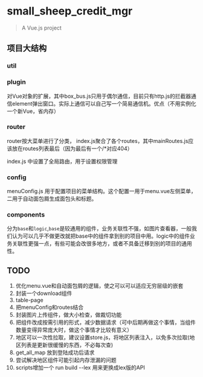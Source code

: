 # small_sheep_credit_mgr

> A Vue.js project

## 项目大结构

###  util

### plugin
对Vue对象的扩展，其中box_bus.js只用于偶尔通信，目前只有http.js的拦截器通信element弹出窗口。实际上通信可以自己写一个简易通信机。优点（不用实例化一个新Vue，省内存）

### router
router按大菜单进行了分类， index.js聚合了各个routes，其中mainRoutes.js应该放在routes列表最后（因为最后有一个/*对应404）

index.js 中设置了全局路由，用于设置权限管理

### config
menuConfig.js 用于配置项目的菜单结构。这个配置一用于menu.vue左侧菜单，二用于自动面包屑生成面包头和标题。

### components
分为`base`和`logic`,`base`是较通用的组件，业务关联性不强，如图片查看器，一般我们认为可以几乎不做更改就把base中的组件拿到别的项目中用。logic中的组件业务关联性更强一点，有些可能会改很多地方，或者不具备迁移到别的项目的通用性。


## TODO
1. 优化menu.vue和自动面包屑的逻辑，使之可以可以适应无穷层级的嵌套
4. 封装一个download组件
5. table-page
6. 把menuConfig和routes结合
7. 封装图片上传组件，做大小检查，做裁切功能
8. 把组件改成按需引用的形式，减少数据请求（可中后期再做这个事情，当组件数量变得异常庞大时，做这个事情才比较有意义）
9. 地区可以一次性拉取，建议设置store.js，将地区列表注入，以免多次拉取(地区列表是更新很缓慢的东西，不必每次查)
10. get_all_map 放到登陆成功后请求
11. 尝试解决地区组件可能引起内存泄漏的问题
12. scripts增加一个 run build --lex 用来更换成lex版的API